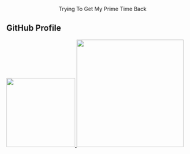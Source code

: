

<!--
## Hi there 👋
**phoneminmyat102/phoneminmyat102** is a ✨ _special_ ✨ repository because its `README.md` (this file) appears on your GitHub profile.

Here are some ideas to get you started:

- 🔭 I’m currently working on ...
- 🌱 I’m currently learning ...
- 👯 I’m looking to collaborate on ...
- 🤔 I’m looking for help with ...
- 💬 Ask me about ...
- 📫 How to reach me: ...
- 😄 Pronouns: ...
- ⚡ Fun fact: ...
-->
<div align="center">
  <p>Trying To Get My Prime Time Back</p>
</div>

## GitHub Profile

<div>
  <a href="https://github.com/phoneminmyat102">
  <img height="180em" src="https://github-readme-stats.vercel.app/api?username=phoneminmyat102&show_icons=true&theme=radical"/>
  <img height="280em" src="https://github-readme-stats.vercel.app/api/top-langs/?username=phoneminmyat102&layout=donut&langs_count=10&theme=radical"/>
</div>


